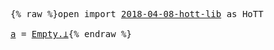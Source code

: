 <pre class="Agda">{% raw %}<a id="14" class="Keyword">open</a> <a id="19" class="Keyword">import</a> <a id="26" href="{% endraw %}{% link _posts/2018-04-08-hott-lib.md %}{% raw %}" class="Module">2018-04-08-hott-lib</a> <a id="46" class="Symbol">as</a> <a id="49" class="Module">HoTT</a>

<a id="a"></a><a id="55" href="{% endraw %}{% link _posts/tst.md %}{% raw %}#55" class="Function">a</a> <a id="57" class="Symbol">=</a> <a id="59" href="{% endraw %}{% link _posts/2018-04-08-hott-lib.md %}{% raw %}#1273" class="Datatype">Empty.⊥</a>{% endraw %}</pre>
